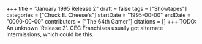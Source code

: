 +++
title = "January 1995 Release 2"
draft = false
tags = ["Showtapes"]
categories = ["Chuck E. Cheese's"]
startDate = "1995-00-00"
endDate = "0000-00-00"
contributors = ["The 64th Gamer"]
citations = []
+++
TODO:
An unknown 'Release 2'. CEC Franchises usually got alternate intermissions, which could be this.
